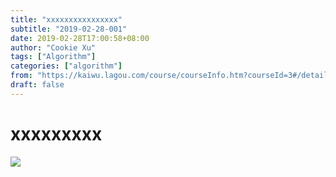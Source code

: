 ```yaml
---
title: "xxxxxxxxxxxxxxxx"
subtitle: "2019-02-28-001"
date: 2019-02-28T17:00:58+08:00
author: "Cookie Xu"
tags: ["Algorithm"]
categories: ["algorithm"]
from: "https://kaiwu.lagou.com/course/courseInfo.htm?courseId=3#/detail/pc?id=34"
draft: false
---
```


# xxxxxxxxx

![](xxxxxxxxxxx)
